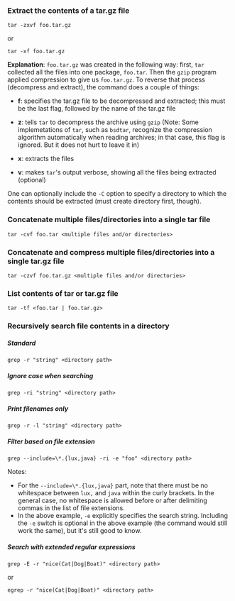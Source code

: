 ### Extract the contents of a tar.gz file

    tar -zxvf foo.tar.gz

or

    tar -xf foo.tar.gz

**Explanation**: `foo.tar.gz` was created in the following way:
first, `tar` collected all the files into one package, `foo.tar`.
Then the `gzip` program applied compression to give us `foo.tar.gz`.
To reverse that process (decompress and extract), the command does
a couple of things:

* **f**: specifies the tar.gz file to be decompressed and extracted;
         this must be the last flag, followed by the name of the
         tar.gz file

* **z**: tells `tar` to decompress the archive using `gzip`
         (Note: Some implemetations of `tar`, such as `bsdtar`, recognize
         the compression algorithm automatically when reading archives;
         in that case, this flag is ignored. But it does not hurt to
         leave it in)

* **x**: extracts the files

* **v**: makes `tar`'s output verbose, showing all the files being
         extracted (optional)

One can optionally include the `-C` option to specify a directory to which the
contents should be extracted (must create directory first, though).


### Concatenate multiple files/directories into a single tar file

    tar -cvf foo.tar <multiple files and/or directories>


### Concatenate and compress multiple files/directories into a single tar.gz file

    tar -czvf foo.tar.gz <multiple files and/or directories>


### List contents of tar or tar.gz file

    tar -tf <foo.tar | foo.tar.gz>


### Recursively search file contents in a directory

##### Standard

    grep -r "string" <directory path>

##### Ignore case when searching

    grep -ri "string" <directory path>

##### Print filenames only

    grep -r -l "string" <directory path>

##### Filter based on file extension

    grep --include=\*.{lux,java} -ri -e "foo" <directory path>

Notes:
* For the `--include=\*.{lux,java}` part, note that there must be no whitespace
  between `lux,` and `java` within the curly brackets. In the general case, no
  whitespace is allowed before or after delimiting commas in the list of file
  extensions.
* In the above example, `-e` explicitly specifies the search string. Including
  the `-e` switch is optional in the above example (the command would still work
  the same), but it's still good to know.

##### Search with extended regular expressions

    grep -E -r "nice(Cat|Dog|Boat)" <directory path>

or

    egrep -r "nice(Cat|Dog|Boat)" <directory path>
